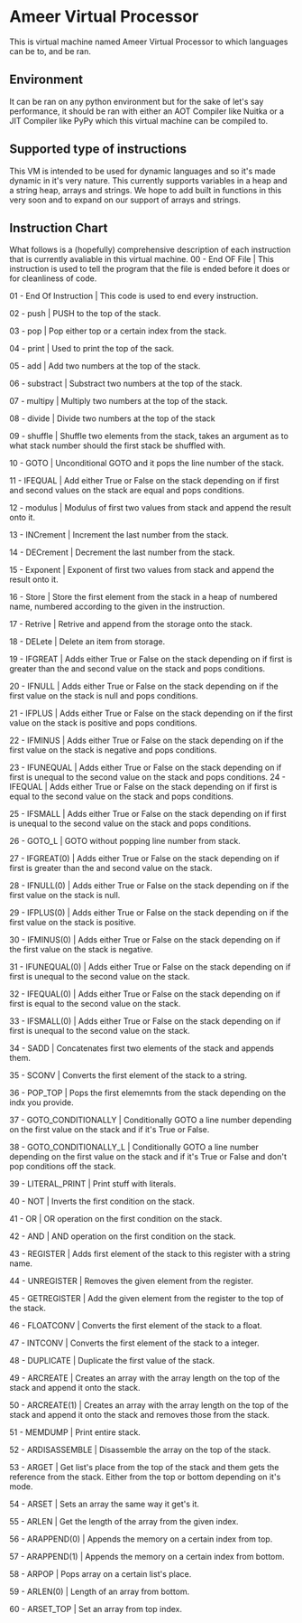 # Ameer Virtual Processor
This is virtual machine named Ameer Virtual Processor to which languages can be to, and be ran.
## Environment
It can be ran on any python environment but for the sake of let's say performance, it should be ran with either an AOT Compiler like Nuitka or a JIT Compiler like PyPy which this virtual machine can be compiled to.
## Supported type of instructions
This VM is intended to be used for dynamic languages and so it's made dynamic in it's very nature. This currently supports variables in a heap and a string heap, arrays and strings. We hope to add built in functions in this very soon and to expand on our support of arrays and strings.
## Instruction Chart
What follows is a (hopefully) comprehensive description of each instruction that is currently avaliable in this virtual machine.
00 - End OF File | This instruction is used to tell the program that the file is ended before it does or for cleanliness of code. 

01 - End Of Instruction | This code is used to end every instruction.

02 - push | PUSH to the top of the stack.

03 - pop  | Pop either top or a certain index from the stack.

04 - print | Used to print the top of the sack.

05 - add | Add two numbers at the top of the stack.

06 - substract | Substract two numbers at the top of the stack.

07 - multipy | Multiply two numbers at the top of the stack.

08 - divide | Divide two numbers at the top of the stack

09 - shuffle | Shuffle two elements from the stack, takes an argument as to what stack number should the first stack be shuffled with.

10 - GOTO | Unconditional GOTO and it pops the line number of the stack.

11 - IFEQUAL | Add either True or False on the stack depending on if first and second values on the stack are equal and pops conditions.

12 - modulus | Modulus of first two values from stack and append the result onto it.

13 - INCrement | Increment the last number from the stack.

14 - DECrement | Decrement the last number from the stack.

15 - Exponent | Exponent of first two values from stack and append the result onto it.   

16 - Store | Store the first element from the stack in a heap of numbered name, numbered according to the given in the instruction.

17 - Retrive | Retrive and append from the storage onto the stack.

18 - DELete | Delete an item from storage.

19 - IFGREAT | Adds either True or False on the stack depending on if first is greater than the and second value on the stack and pops conditions.

20 - IFNULL | Adds either True or False on the stack depending on if the first value on the stack is null and pops conditions.

21 - IFPLUS | Adds either True or False on the stack depending on if the first value on the stack is positive and pops conditions.

22 - IFMINUS | Adds either True or False on the stack depending on if the first value on the stack is negative and pops conditions.

23 - IFUNEQUAL | Adds either True or False on the stack depending on if first is unequal to the second value on the stack and pops conditions.
24 - IFEQUAL | Adds either True or False on the stack depending on if first is equal to the second value on the stack and pops conditions. 

25 - IFSMALL | Adds either True or False on the stack depending on if first is unequal to the second value on the stack and pops conditions.

26 - GOTO_L | GOTO without popping line number from stack.

27 - IFGREAT(0) | Adds either True or False on the stack depending on if first is greater than the and second value on the stack.

28 - IFNULL(0) | Adds either True or False on the stack depending on if the first value on the stack is null.

29 - IFPLUS(0) | Adds either True or False on the stack depending on if the first value on the stack is positive.

30 - IFMINUS(0) | Adds either True or False on the stack depending on if the first value on the stack is negative.

31 - IFUNEQUAL(0) | Adds either True or False on the stack depending on if first is unequal to the second value on the stack.   

32 - IFEQUAL(0) | Adds either True or False on the stack depending on if first is equal to the second value on the stack.

33 - IFSMALL(0) | Adds either True or False on the stack depending on if first is unequal to the second value on the stack.

34 - SADD | Concatenates first two elements of the stack and appends them.

35 - SCONV | Converts the first element of the stack to a string.  

36 - POP_TOP | Pops the first elememnts from the stack depending on the indx you provide.    

37 - GOTO_CONDITIONALLY | Conditionally GOTO a line number depending on the first value on the stack and if it's True or False.

38 - GOTO_CONDITIONALLY_L | Conditionally GOTO a line number depending on the first value on the stack and if it's True or False and don't pop conditions off the stack.

39 - LITERAL_PRINT | Print stuff with literals. 

40 - NOT | Inverts the first condition on the stack.

41 - OR | OR operation on the first condition on the stack. 

42 - AND | AND operation on the first condition on the stack.

43 - REGISTER | Adds first element of the stack to this register with a string name.

44 - UNREGISTER | Removes the given element from the register.

45 - GETREGISTER | Add the given element from the register to the top of the stack.

46 - FLOATCONV | Converts the first element of the stack to a float. 

47 - INTCONV | Converts the first element of the stack to a integer.  

48 - DUPLICATE | Duplicate the first value of the stack.

49 - ARCREATE | Creates an array with the array length on the top of the stack and append it onto the stack.

50 - ARCREATE(1) | Creates an array with the array length on the top of the stack and append it onto the stack and removes those from the stack.

51 - MEMDUMP | Print entire stack.

52 - ARDISASSEMBLE | Disassemble the array on the top of the stack.      

53 - ARGET | Get list's place from the top of the stack and them gets the reference from the stack. Either from the top or bottom depending on it's mode.

54 - ARSET | Sets an array the same way it get's it. 

55 - ARLEN | Get the length of the array from the given index.

56 - ARAPPEND(0) | Appends the memory on a certain index from top.

57 - ARAPPEND(1) | Appends the memory on a certain index from bottom.   

58 - ARPOP | Pops array on a certain list's place.

59 - ARLEN(0) | Length of an array from bottom.

60 - ARSET_TOP | Set an array from top index.
